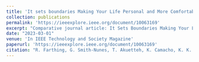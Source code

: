 ```yaml
---
title: 'It sets boundaries Making Your Life Personal and More Comfortable: Understanding Young People’s Privacy Needs and Concerns'
collection: publications
permalink: 'https://ieeexplore.ieee.org/document/10063169'
excerpt: "Comparative journal article: It Sets Boundaries Making Your Life Personal and More Comfortable: Understanding Young People's Privacy Needs and Concerns"
date: "2023-03-01"
venue: 'In IEEE Technology and Society Magazine'
paperurl: 'https://ieeexplore.ieee.org/document/10063169'
citation: "R. Farthing, G. Smith-Nunes, T. Akuetteh, K. Camacho, K. K. Ošljak and J. Zhao, It Sets Boundaries Making Your Life Personal and More Comfortable: Understanding Young People’s Privacy Needs and Concerns, in IEEE Technology and Society Magazine, vol. 42, no. 1, pp. 75-82, March 2023, doi: 10.1109/MTS.2023.3244554."
---
```





